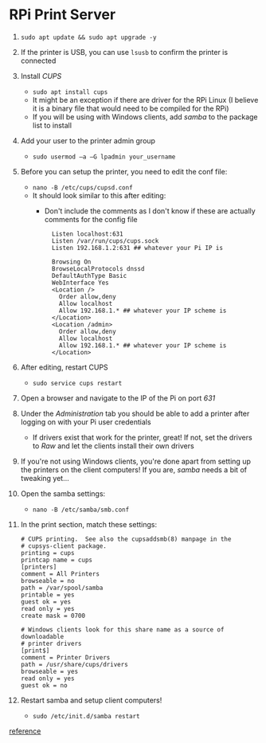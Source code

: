 <!-- permalink: 6e4cef2ff7c2f2229cd6975c1cc265e4 DO NOT DELETE OR EDIT THIS LINE -->
# RPi Print Server

1. `sudo apt update && sudo apt upgrade -y`
1. If the printer is USB, you can use `lsusb` to confirm the printer is connected
1. Install *CUPS*
	* `sudo apt install cups`
	* It might be an exception if there are driver for the RPi Linux (I believe it is a binary file that would need to be compiled for the RPi)
	* If you will be using with Windows clients, add *samba* to the package list to install
1. Add your user to the printer admin group
	* `sudo usermod –a –G lpadmin your_username`
1. Before you can setup the printer, you need to edit the conf file:
	* `nano -B /etc/cups/cupsd.conf`
	* It should look similar to this after editing:
		* Don't include the comments as I don't know if these are actually comments for the config file

				Listen localhost:631
				Listen /var/run/cups/cups.sock
				Listen 192.168.1.2:631 ## whatever your Pi IP is

				Browsing On
				BrowseLocalProtocols dnssd
				DefaultAuthType Basic
				WebInterface Yes
				<Location />
				  Order allow,deny
				  Allow localhost
				  Allow 192.168.1.* ## whatever your IP scheme is
				</Location>
				<Location /admin>
				  Order allow,deny
				  Allow localhost
				  Allow 192.168.1.* ## whatever your IP scheme is
				</Location>

1. After editing, restart CUPS
	* `sudo service cups restart`
1. Open a browser and navigate to the IP of the Pi on port *631*
1. Under the *Administration* tab you should be able to add a printer after logging on with your Pi user credentials
	* If drivers exist that work for the printer, great! If not, set the drivers to *Raw* and let the clients install their own drivers
1. If you're not using Windows clients, you're done apart from setting up the printers on the client computers! If you are, *samba* needs a bit of tweaking yet...
1. Open the samba settings:
	* `nano -B /etc/samba/smb.conf`
1. In the print section, match these settings:

	```
	# CUPS printing.  See also the cupsaddsmb(8) manpage in the
	# cupsys-client package.
	printing = cups
	printcap name = cups
	[printers]
	comment = All Printers
	browseable = no
	path = /var/spool/samba
	printable = yes
	guest ok = yes
	read only = yes
	create mask = 0700

	# Windows clients look for this share name as a source of downloadable
	# printer drivers
	[print$]
	comment = Printer Drivers
	path = /usr/share/cups/drivers
	browseable = yes
	read only = yes
	guest ok = no
	```

1. Restart samba and setup client computers!
	* `sudo /etc/init.d/samba restart`



[reference](http://www.makeuseof.com/tag/make-wireless-printer-raspberry-pi/)
